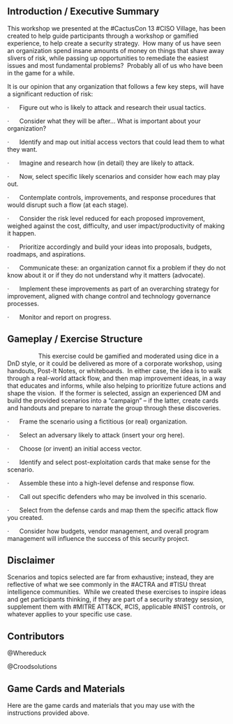 
## Introduction / Executive Summary

This workshop we presented at the #CactusCon 13 #CISO Village, has been created to help guide participants through a workshop or gamified experience, to help create a security strategy.  How many of us have seen an organization spend insane amounts of money on things that shave away slivers of risk, while passing up opportunities to remediate the easiest issues and most fundamental problems?  Probably all of us who have been in the game for a while.

It is our opinion that any organization that follows a few key steps, will have a significant reduction of risk:

·      Figure out who is likely to attack and research their usual tactics.

·      Consider what they will be after… What is important about your organization?

·      Identify and map out initial access vectors that could lead them to what they want.

·      Imagine and research how (in detail) they are likely to attack.

·      Now, select specific likely scenarios and consider how each may play out.

·      Contemplate controls, improvements, and response procedures that would disrupt such a flow (at each stage).

·      Consider the risk level reduced for each proposed improvement, weighed against the cost, difficulty, and user impact/productivity of making it happen.

·      Prioritize accordingly and build your ideas into proposals, budgets, roadmaps, and aspirations.

·      Communicate these: an organization cannot fix a problem if they do not know about it or if they do not understand why it matters (advocate).  

·      Implement these improvements as part of an overarching strategy for improvement, aligned with change control and technology governance processes.

·      Monitor and report on progress. 

## Gameplay / Exercise Structure

                  This exercise could be gamified and moderated using dice in a DnD style, or it could be delivered as more of a corporate workshop, using handouts, Post-It Notes, or whiteboards.  In either case, the idea is to walk through a real-world attack flow, and then map improvement ideas, in a way that educates and informs, while also helping to prioritize future actions and shape the vision.  If the former is selected, assign an experienced DM and build the provided scenarios into a “campaign” – if the latter, create cards and handouts and prepare to narrate the group through these discoveries. 

·      Frame the scenario using a fictitious (or real) organization.

·      Select an adversary likely to attack (insert your org here).

·      Choose (or invent) an initial access vector.

·      Identify and select post-exploitation cards that make sense for the scenario.

·      Assemble these into a high-level defense and response flow.

·      Call out specific defenders who may be involved in this scenario.

·      Select from the defense cards and map them the specific attack flow you created.

·      Consider how budgets, vendor management, and overall program management will influence the success of this security project. 

## Disclaimer

Scenarios and topics selected are far from exhaustive; instead, they are reflective of what we see commonly in the #ACTRA and #TISU threat intelligence communities.  While we created these exercises to inspire ideas and get participants thinking, if they are part of a security strategy session, supplement them with #MITRE ATT&CK, #CIS, applicable #NIST controls, or whatever applies to your specific use case.  

## Contributors

@Whereduck

@Croodsolutions

## Game Cards and Materials

Here are the game cards and materials that you may use with the instructions provided above.
